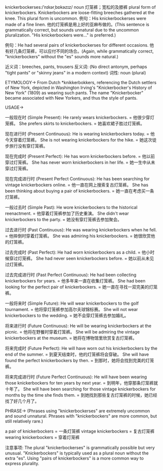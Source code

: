 knickerbockerses:/ˈnɪkərˌbɒkəzɪz/
noun
灯笼裤；宽松的及膝裤
plural form of knickerbockers.  Knickerbockers are loose-fitting breeches gathered at the knee.  This plural form is uncommon.
例句：His knickerbockerses were made of a fine linen. 他的灯笼裤是用上好的亚麻布做的。(This sentence is grammatically correct, but sounds unnatural due to the uncommon pluralization.  "His knickerbockers were..." is preferred.)

例句：He had several pairs of knickerbockerses for different occasions.  他有好几条灯笼裤，可以应付不同的场合。(Again, while grammatically correct, "knickerbockers" without the "es" sounds more natural.)

近义词：breeches, pants, trousers
反义词: (No direct antonym, perhaps "tight pants" or "skinny jeans" in a modern context)
词性: noun (plural)


ETYMOLOGY->
From Dutch *knikkerbokkers, referencing the Dutch settlers of New York, depicted in Washington Irving's "Knickerbocker's History of New York" (1809) as wearing such pants.  The name "Knickerbocker" became associated with New Yorkers, and thus the style of pants.


USAGE->

一般现在时 (Simple Present):
He rarely wears knickerbockers. = 他很少穿灯笼裤。
She prefers skirts to knickerbockers. = 她喜欢裙子胜过灯笼裤。

现在进行时 (Present Continuous):
He is wearing knickerbockers today. = 他今天穿着灯笼裤。
She is not wearing knickerbockers for the hike. = 她这次徒步旅行没有穿灯笼裤。

现在完成时 (Present Perfect):
He has worn knickerbockers before. = 他以前穿过灯笼裤。
She has never worn knickerbockers in her life. = 她一生中从未穿过灯笼裤。

现在完成进行时 (Present Perfect Continuous):
He has been searching for vintage knickerbockers online. = 他一直在网上搜索复古灯笼裤。
She has been thinking about buying a pair of knickerbockers. = 她一直在考虑买一条灯笼裤。

一般过去时 (Simple Past):
He wore knickerbockers to the historical reenactment. = 他穿着灯笼裤参加了历史重演。
She didn't wear knickerbockers to the party. = 她没有穿灯笼裤去参加聚会。

过去进行时 (Past Continuous):
He was wearing knickerbockers when he fell. = 他摔倒时穿着灯笼裤。
She was admiring his knickerbockers. = 她很欣赏他的灯笼裤。

过去完成时 (Past Perfect):
He had worn knickerbockers as a child. = 他小时候穿过灯笼裤。
She had never seen knickerbockers before. = 她以前从未见过灯笼裤。

过去完成进行时 (Past Perfect Continuous):
He had been collecting knickerbockers for years. = 他多年来一直在收集灯笼裤。
She had been looking for the perfect pair of knickerbockers. = 她一直在寻找一双完美的灯笼裤。

一般将来时 (Simple Future):
He will wear knickerbockers to the golf tournament. = 他将穿灯笼裤参加高尔夫球锦标赛。
She will not wear knickerbockers to the wedding. = 她不会穿灯笼裤去参加婚礼。

将来进行时 (Future Continuous):
He will be wearing knickerbockers at the picnic. = 他将在野餐时穿着灯笼裤。
She will be admiring the vintage knickerbockers at the museum. = 她将在博物馆里欣赏复古灯笼裤。

将来完成时 (Future Perfect):
He will have worn out his knickerbockers by the end of the summer. = 到夏天结束时，他的灯笼裤将会穿破。
She will have found the perfect knickerbockers by then. = 到那时，她将会找到完美的灯笼裤。

将来完成进行时 (Future Perfect Continuous):
He will have been wearing those knickerbockers for ten years by next year. = 到明年，他穿那条灯笼裤就十年了。
She will have been searching for those vintage knickerbockers for months by the time she finds them. = 到她找到那些复古灯笼裤的时候，她已经找了好几个月了。


PHRASE-> (Phrases using "knickerbockerses" are extremely uncommon and sound unnatural.  Phrases with "knickerbockers" are more common, but still relatively rare.)

a pair of knickerbockers = 一条灯笼裤
vintage knickerbockers = 复古灯笼裤
wearing knickerbockers = 穿着灯笼裤


注意事项:  The plural "knickerbockerses" is grammatically possible but very unusual. "Knickerbockers" is typically used as a plural noun without the extra "es".  Using "pairs of knickerbockers" is a more common way to express plurality.
